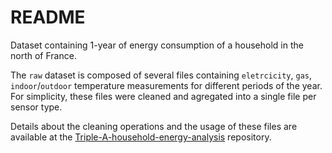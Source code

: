 

README
==========

Dataset containing 1-year of energy consumption of a household in the north of France. 

The `raw` dataset is composed of several files containing `eletrcicity`, `gas`, `indoor`/`outdoor` temperature measurements for different periods of the year. For simplicity, these files were cleaned and agregated into a single file per sensor type.

Details about the cleaning operations and the usage of these files are available at the [Triple-A-household-energy-analysis](https://github.com/javieraespinosa/Triple-A-household-energy-analysis) repository. 

